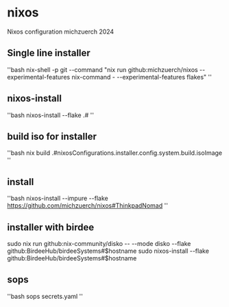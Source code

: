 # nixos

Nixos configuration michzuerch 2024

## Single line installer

''bash
nix-shell -p git --command "nix run github:michzuerch/nixos --experimental-features nix-command - --experimental-features flakes"
''

## nixos-install

''bash
nixos-install --flake .#<host>
''

## build iso for installer

''bash
nix build .#nixosConfigurations.installer.config.system.build.isoImage
''

## install

''bash
nixos-install --impure --flake https://github.com/michzuerch/nixos#ThinkpadNomad
''

## installer with birdee

sudo nix run github:nix-community/disko -- --mode disko --flake github:BirdeeHub/birdeeSystems#$hostname
sudo nixos-install --flake github:BirdeeHub/birdeeSystems#$hostname

## sops

''bash
sops secrets.yaml
''
